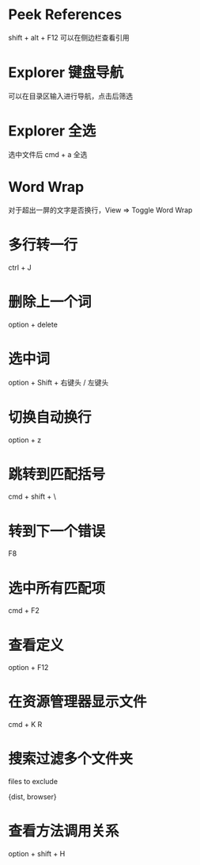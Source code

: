 # Peek References

shift + alt + F12 可以在侧边栏查看引用

# Explorer 键盘导航

可以在目录区输入进行导航，点击后筛选

# Explorer 全选

选中文件后 cmd + a 全选

# Word Wrap

对于超出一屏的文字是否换行，View => Toggle Word Wrap

# 多行转一行

ctrl + J

# 删除上一个词

option + delete

# 选中词

option + Shift + 右键头 / 左键头

# 切换自动换行

option + z

# 跳转到匹配括号

cmd + shift + \

# 转到下一个错误

F8

# 选中所有匹配项

cmd + F2

# 查看定义

option + F12

# 在资源管理器显示文件

cmd + K R

# 搜索过滤多个文件夹

files to exclude

{dist, browser}

# 查看方法调用关系

option + shift + H